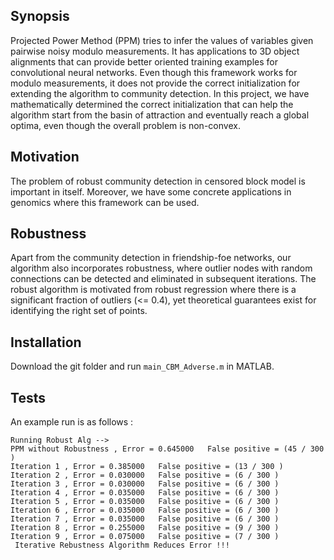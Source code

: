 ## Synopsis

Projected Power Method (PPM) tries to infer the values of variables given pairwise noisy modulo measurements. It has applications to 3D object alignments that can provide better oriented training examples for convolutional neural networks.
Even though this framework works for modulo measurements, it does not provide the correct initialization for extending the algorithm to community detection. In this project, we have mathematically determined the correct initialization that can help the algorithm start from the basin of attraction and eventually reach a global optima, even though the overall problem is non-convex. 

## Motivation

The problem of robust community detection in censored block model is important in itself. Moreover, we have some concrete applications in genomics where this framework can be used. 

## Robustness

Apart from the community detection in friendship-foe networks, our algorithm also incorporates robustness, where outlier nodes with random connections can be detected and eliminated in subsequent iterations. The robust algorithm is 
motivated from robust regression where there is a significant fraction of outliers (<= 0.4), yet theoretical guarantees exist for identifying the right set of points.

## Installation

Download the git folder and run `main_CBM_Adverse.m` in MATLAB. 


## Tests

An example run is as follows :

```
Running Robust Alg -->
PPM without Robustness , Error = 0.645000   False positive = (45 / 300 )
Iteration 1 , Error = 0.385000   False positive = (13 / 300 )
Iteration 2 , Error = 0.030000   False positive = (6 / 300 )
Iteration 3 , Error = 0.030000   False positive = (6 / 300 )
Iteration 4 , Error = 0.035000   False positive = (6 / 300 )
Iteration 5 , Error = 0.035000   False positive = (6 / 300 )
Iteration 6 , Error = 0.035000   False positive = (6 / 300 )
Iteration 7 , Error = 0.035000   False positive = (6 / 300 )
Iteration 8 , Error = 0.255000   False positive = (9 / 300 )
Iteration 9 , Error = 0.075000   False positive = (7 / 300 )
 Iterative Rebustness Algorithm Reduces Error !!!
 ```

 
